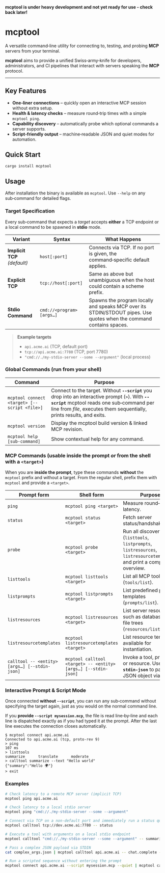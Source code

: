 **mcptool is under heavy development and not yet ready for use - check back later!**


# mcptool

A versatile command‑line utility for connecting to, testing, and probing
**MCP** servers from your terminal.

**mcptool** aims to provide a unified Swiss‑army‑knife for developers,
administrators, and CI pipelines that interact with servers speaking the
**MCP** protocol.

---

## Key Features

* **One‑liner connections** – quickly open an interactive MCP session without
  extra setup.
* **Health & latency checks** – measure round‑trip times with a simple `mcptool
  ping`.
* **Capability discovery** – automatically probe which optional commands a
  server supports.
* **Script‑friendly output** – machine‑readable JSON and quiet modes for
  automation.

## Quick Start

```bash
cargo install mcptool
```

## Usage

After installation the binary is available as `mcptool`. Use `--help` on any sub‑command for detailed flags.


### Target Specification

Every sub‑command that expects a *target* accepts **either** a TCP endpoint or
a local command to be spawned in **stdio** mode.

| Variant                      | Syntax                    | What Happens                                                                                                        |
| ---------------------------- | ------------------------- | ------------------------------------------------------------------------------------------------------------------- |
| **Implicit TCP** *(default)* | `host[:port]`             | Connects via TCP. If no port is given, the command‑specific default applies.                                        |
| **Explicit TCP**             | `tcp://host[:port]`       | Same as above but unambiguous when the host could contain a scheme prefix.                                          |
| **Stdio Command**            | `cmd://<program> [args…]` | Spawns the program locally and speaks MCP over its STDIN/STDOUT pipes. Use quotes when the command contains spaces. |

> **Example targets**
>
> * `api.acme.ai` (TCP, default port)
> * `tcp://api.acme.ai:7780` (TCP, port 7780)
> * `"cmd://./my‑stdio‑server --some --argument"` (local process)

### Global Commands (run from your shell)

| Command                                      | Purpose                                                                                                                                                                                                                 |
| -------------------------------------------- | ----------------------------------------------------------------------------------------------------------------------------------------------------------------------------------------------------------------------- |
| `mcptool connect <target> [--script <file>]` | Connect to the target. Without **`--script`** you drop into an interactive prompt (`>`). With **`--script`** mcptool reads one sub‑command per line from *file*, executes them sequentially, prints results, and exits. |
| `mcptool version`                            | Display the mcptool build version & linked MCP revision.                                                                                                                                                                |
| `mcptool help [sub-command]`                 | Show contextual help for any command.                                                                                                                                                                                   |

### MCP Commands (usable inside the prompt *or* from the shell with a `<target>`)

When you are **inside the prompt**, type these commands **without** the `mcptool` prefix and without a target. From the regular shell, prefix them with `mcptool` and provide a `<target>`.

| Prompt form                                   | Shell form                                                     | Purpose                                                                                                                       |
| --------------------------------------------- | -------------------------------------------------------------- | ----------------------------------------------------------------------------------------------------------------------------- |
| `ping`                                        | `mcptool ping <target>`                                        | Measure round‑trip latency.                                                                                                   |
| `status`                                      | `mcptool status <target>`                                      | Fetch server status/handshake info.                                                                                           |
| `probe`                                       | `mcptool probe <target>`                                       | Run all discovery calls (`listtools`, `listprompts`, `listresources`, `listresourcetemplates`) and print a complete overview. |
| `listtools`                                   | `mcptool listtools <target>`                                   | List all MCP tools (`tools/list`).                                                                                            |
| `listprompts`                                 | `mcptool listprompts <target>`                                 | List predefined prompt templates (`prompts/list`).                                                                            |
| `listresources`                               | `mcptool listresources <target>`                               | List server resources such as databases or file trees (`resources/list`).                                                     |
| `listresourcetemplates`                       | `mcptool listresourcetemplates <target>`                       | List resource templates available for instantiation.                                                                          |
| `calltool -- <entity> [args…] [--stdin-json]` | `mcptool calltool <target> -- <entity> [args…] [--stdin-json]` | Invoke a tool, prompt, or resource. Use **`--stdin-json`** to pass a JSON object via STDIN.                                   |

### Interactive Prompt & Script Mode

Once connected **without `--script`**, you can run any sub‑command without specifying the target again, just as you would on the normal command line.

If you **provide `--script mysession.mcp`**, the file is read line‑by‑line and each line is dispatched exactly as if you had typed it at the prompt. After the last line executes the connection closes automatically.

```text
$ mcptool connect api.acme.ai
Connected to api.acme.ai (tcp, proto‑rev 9)
> ping
107 ms
> listtools
summarize      translate      moderate
> calltool summarize --text "Hello world"
{"summary":"Hello 🌍"}
> exit
```

### Examples

```bash
# Check latency to a remote MCP server (implicit TCP)
mcptool ping api.acme.ai

# Check latency to a local stdio server
mcptool ping "cmd://./my‑stdio‑server --some --argument"

# Connect via TCP on a non‑default port and immediately run a status query, then exit
mcptool calltool tcp://dev.acme.ai:7780 -- status

# Execute a tool with arguments on a local stdio endpoint
mcptool calltool "cmd://./my‑stdio‑server --some --argument" -- summarize --text "Hello world"

# Pass a complex JSON payload via STDIN
cat complex_args.json | mcptool calltool api.acme.ai -- chat.complete --stdin-json

# Run a scripted sequence without entering the prompt
mcptool connect api.acme.ai --script mysession.mcp --quiet | mcptool calltool api.acme.ai -- chat.complete --stdin-json
```
